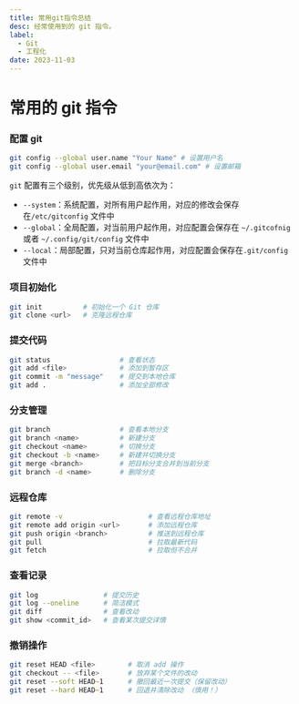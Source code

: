 ```yaml
---
title: 常用git指令总结
desc: 经常使用到的 git 指令。
label:
  - Git
  - 工程化
date: 2023-11-03
---
```


# 常用的 git 指令

### 配置 git

```zsh
git config --global user.name "Your Name" # 设置用户名
git config --global user.email "your@email.com" # 设置邮箱
```

`git` 配置有三个级别，优先级从低到高依次为：

- `--system`：系统配置，对所有用户起作用，对应的修改会保存在`/etc/gitconfig` 文件中
- `--global`：全局配置，对当前用户起作用，对应配置会保存在 `~/.gitcofnig` 或者 `~/.config/git/config` 文件中
- `--local`：局部配置，只对当前仓库起作用，对应配置会保存在`.git/config` 文件中

### 项目初始化

```zsh
git init          # 初始化一个 Git 仓库
git clone <url>   # 克隆远程仓库

```

### 提交代码

```zsh
git status                 # 查看状态
git add <file>             # 添加到暂存区
git commit -m "message"    # 提交到本地仓库
git add .                  # 添加全部修改
```

### 分支管理

```zsh
git branch                 # 查看本地分支
git branch <name>          # 新建分支
git checkout <name>        # 切换分支
git checkout -b <name>     # 新建并切换分支
git merge <branch>         # 把目标分支合并到当前分支
git branch -d <name>       # 删除分支
```

### 远程仓库

```zsh
git remote -v                     # 查看远程仓库地址
git remote add origin <url>       # 添加远程仓库
git push origin <branch>          # 推送到远程仓库
git pull                          # 拉取最新代码
git fetch                         # 拉取但不合并
```

### 查看记录

```zsh
git log                # 提交历史
git log --oneline      # 简洁模式
git diff               # 查看改动
git show <commit_id>   # 查看某次提交详情
```

### 撤销操作

```zsh
git reset HEAD <file>        # 取消 add 操作
git checkout -- <file>       # 放弃某个文件的改动
git reset --soft HEAD~1      # 撤回最近一次提交（保留改动）
git reset --hard HEAD~1      # 回退并清除改动 （慎用！）
```
